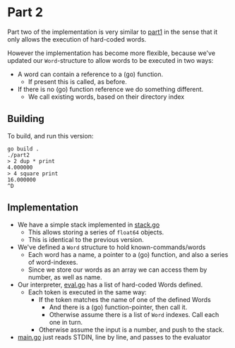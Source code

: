# Part 2

Part two of the implementation is very similar to [part1](../part1/) in
the sense that it only allows the execution of hard-coded words.

However the implementation has become more flexible, because we've updated
our `Word`-structure to allow words to be executed in two ways:

* A word can contain a reference to a (go) function.
  * If present this is called, as before.
* If there is no (go) function reference we do something different.
  * We call existing words, based on their directory index

## Building

To build, and run this version:

```
go build .
./part2
> 2 dup * print
4.000000
> 4 square print
16.000000
^D
```


## Implementation

* We have a simple stack implemented in [stack.go](stack.go)
  * This allows storing a series of `float64` objects.
  * This is identical to the previous version.
* We've defined a `Word` structure to hold known-commands/words
  * Each word has a name, a pointer to a (go) function, and also a series of word-indexes.
  * Since we store our words as an array we can access them by number, as well as name.
* Our interpreter, [eval.go](eval.go) has a list of hard-coded Words defined.
  * Each token is executed in the same way:
    * If the token matches the name of one of the defined Words
      * And there is a (go) function-pointer, then call it.
      * Otherwise assume there is a list of `Word` indexes.  Call each one in turn.
    * Otherwise assume the input is a number, and push to the stack.
* [main.go](main.go) just reads STDIN, line by line, and passes to the evaluator
